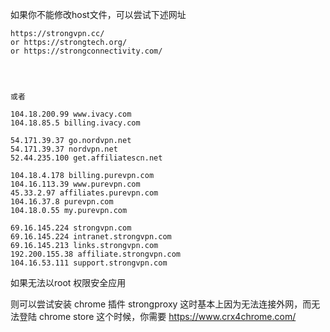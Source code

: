 如果你不能修改host文件，可以尝试下述网址

```
https://strongvpn.cc/
or https://strongtech.org/
or https://strongconnectivity.com/




或者

104.18.200.99 www.ivacy.com
104.18.85.5 billing.ivacy.com

54.171.39.37 go.nordvpn.net
54.171.39.37 nordvpn.net
52.44.235.100 get.affiliatescn.net

104.18.4.178 billing.purevpn.com
104.16.113.39 www.purevpn.com
45.33.2.97 affiliates.purevpn.com
104.16.37.8 purevpn.com
104.18.0.55 my.purevpn.com

69.16.145.224 strongvpn.com
69.16.145.224 intranet.strongvpn.com
69.16.145.213 links.strongvpn.com
192.200.155.38 affiliate.strongvpn.com
104.16.53.111 support.strongvpn.com
```

如果无法以root 权限安全应用

则可以尝试安装 chrome 插件 strongproxy
这时基本上因为无法连接外网，而无法登陆 chrome store
这个时候，你需要 https://www.crx4chrome.com/


